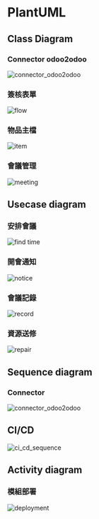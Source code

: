 # PlantUML

## Class Diagram

### Connector odoo2odoo
![connector_odoo2odoo](http://www.plantuml.com/plantuml/png/dLHDRnCn4BtFhrY92npw3pYqQKiLYOgAAkULQu-ILVmHUHtH0FtlTB6zF0tU29hBUkQz-V3pJ2x7f68wEalgQKnHwTHfgyQnktrE7Bsogy6RmMybV1syPvr2N2czPsya_iM4K4AxTu_xqyeUkVj1tUllAKVqW_bjSYbKxV7aTMzKOdeXKMlZXrIIz2uOjhrNRk91pPnyhbcWE_OS1ttriBuowf0uBX2klsvkMWouKHkvdzfPXjVk46AwLuT36xzz_XSSi2h3bbCVsON4MP7t7-X5jhKKx5JIktxMFx8EqOW4Q_UsmZTi-J_3FjdmRJDECG-3tqEkFy3dORjBTv7PbtpX5Pu61qi_dhokRmWHWf7VIXAW3NYIStaoxIobQe4C4llLVVnvSO5RG_aC84f1zT20IEucvCwEYG8hbV625UK8pLe6jgE5_xrb93o2YFdWlCX15r3bgrFpVld1QVfWN77N8q2uquGsa72McbNp_53-P1V-5n0Oa1IzX20E9O41iUSfhV5kTpvTR1U37xvp93Imaxa4TZ13Q0XPaOCUAUtCmmvGnrb3eTzIL5b6ob-8gS1ybgrKmYLxStJs5m00)

### 簽核表單
![flow](http://www.plantuml.com/plantuml/png/TPFDQjj058NtynH2tRG65RhlmjrqrqrVm8n7ezP5jencX2bjeSQ5rhXGt1ytWP34YPCeX2HEGh0Z9taQ_OpV8ehk18-4eetct7E-Y-wCfieuThdNj16nCMDQlD4JnzFdy1B-slBdD-t9cmRZ7zywZ2APIgOtyVOy30Bj4zBI9nh-09qfwKeLzw-IIO2-FB1Yx4UZa_Yoc_W3YQTQh6zbot2-YF_xqERlXJWQX476uZhZBYPSUoKNhssd8t6JMjYpUSrAIpMFKVVfiwpUTXr26OCwy-hD1Yzp26uHQfSvfekjKiIb7oWfTJ0Xj9qwnNdbfu885xl9pZNiZZ-EDWUhDEoTc9r6jqF9W50Oo4IJm_ZVV4L2h7Woe9SzVpdwgi9_nj5iJoc8xYpnp-wxvSv7Vw5h5SEc5ZSqlQ8hHwl6qeZRUFS-pK1Lca231RWw7L955dKUYuhzNr7_Unw0tf0jZ8uAMcrU2iZ-vPZfT5g5uSN1Rz4_ps_1oy-6aVivaIeosoYxNQXAMsPw_-u0)

### 物品主檔
![item](http://www.plantuml.com/plantuml/png/VPFBJi9058RtynIJBfkKnBqnl81nvGCGnKk2bt1PgGj44IGOZ8WIG2w9KemY1AkL2hnCvy9RE70KPmYN3Jd_VES_dPw_tb3O5mn7zW9e8-0BXJ1nAkGspZiNtBp4HmYB7qYkxT3dx5ZWqJTcLTrk5vsWlpRR9gTvSXCbcGHxF_ljPCc6aAHEEENM9wcdwDqZBPObcLaPMYfBChsgyiutoJL9x6iq2kn88ZwiFc33MC6oe9vgInes8eS6rdGDqsACcmbMlsQ5vW8Cnj7aWFUVnEKMaLQKcIdMwj6AFPi4Jha_DVEqcoEPD3FRuwUNXNaMAYGNS-V81Lu-5eZO9ilMFF0tYnfPwKPmTtid38RyDSdEwoga2wVrjLMFs8VRIyyo2FYte5z94L8YTG2K6Yee52_mcIn3HVJH9gOpDuqOs7NkwKkVragkyu7GiE3mHfkr1fv9Vk7r_0_n-lStnQVm0m00)

### 會議管理
![meeting](http://www.plantuml.com/plantuml/png/TPBVIW915CRlvoc6xKxOXUuZV85kUWCfAy4otFKYAZ3pJxK6WcAPWcrXBE5g48NibhtC_9bvYoPdYvbazsROStvxlc-_CsdRoHITqduUREKpjWtPQuE4BLmUqeuFLpPojdEqMR2pSPTtNJ8uv-KxEXmjTqMB1I_Cl-NDwd9NJYRZAzvhmMC0nOEx4_Hv3KvZGgfA3iQ8h95UXNVRYm89PhnILGhKBPEQAuO0-IMQHUIv0urL0wPC4nef0p8_m9KUlw_H_YIPKWq2e0QnmCnYRdVFaQZg5EYsKx-SgWE0bfnLEhJM8VEQA7H9lswHcv4uTAQWpv4YEl8d9OD7qIDz-D0GQJp-lOk6gACmn6ql4K9V7ehUyUMK3CQ949xM4w2r4pEVtN5CxIe0ydP6VTUI1_DyiVOVyZ-bl6XxmVCQcp-9gCG2GJfxi2rkwpS0)

## Usecase diagram

### 安排會議
![find time](http://www.plantuml.com/plantuml/png/SoWkIImgAStDuUAoUh9t__CfAruqj5efwDefQ3nTr_ciRzApESqlrcxGv4BbAjZebHReAMWycx_qnSf5BwSrl5Yn2oZxl7yjVfLFTkrwiglxnUhkfutjM5GMPQPdbC0LlrZO0rJyR7OR5fKf-ULvS8NFEhjVB9mCidz5Dq6rgnO16J2rN0wfUIb0tmC0)

### 開會通知
![notice](http://www.plantuml.com/plantuml/png/SoWkIImgAStDuUAoUh9t__CfAruqj5efwDefQBoSrlriJlFBXbdFvo_Lv4BbAjZesIbOlUXe1mezsRNhwUI5LWfM2a_NjppPln2YH45VuUdiUI-MjQ7hr0Fgr7YniEV9hkvdiziqGTecz3nRkvGB8GXLv9wVdvwJ-cpwKbHrN0wfUIb05mC0)

### 會議記錄
![record](http://www.plantuml.com/plantuml/png/SoWkIImgAStDuUAoUh9t__CfAruqj5efwDefQ3oRq_nYxOONAsQyx6dHv4BbAkYM5kZMW1HjRNo-ell5mXLFfwt3K6IZgs3regCTAFXarwwdanTQALWfFD-mzzc27UWgzLBoo_FqWEOztTVwOj-o9xkwNoverUJYSaZDIm4w3W00)

### 資源送修
![repair](http://www.plantuml.com/plantuml/png/SoWkIImgAStDuUAoUhvkuVC9RIyQMgqKTEqKD5viRd-sQyBBXiOd-zTfSg5o5VJi5AoUxDt_VCeAi7ehXQVhMvxiN_YoOTRp-Kkvk1nIyrA0XW80)

## Sequence diagram

### Connector
![connector_odoo2odoo](
http://www.plantuml.com/plantuml/png/ZPF1Qy8m5CRl-IiUdhQ35uz5n3bs6OmDnyxbDU-XnJO9QIeJ_EENj1LZbiayjERbzttvFcZMdKFh-hOHA9ssyDMn5I8yORw2boChLm1nWwUIlusshgngHRNQFJmAGUYmmexXLLUVNeqx5eF4QwFPP10Kr-64593QXY3r4TtWEYY690F5jW3RgnYwR0Xn-NUBoptBmvGzgoFEU3LQ6m7-bpUTChSBNH8RLiHArjnv_w3vxHUckNEyyg_SBJgvzxdzGc5JMfRQqlyBv4sbPOzbpFB2DpHcp68ocd5NYF2-vJLflGYF34wSJA8Zb_Fv7SoWTRMi3Ie7crfHcdQ3yi2AdWXDL3QAa112LBfNXFO4iostsWFlFlCCi8DnBMB1UCYuKS1o2TkFPrYjnFbyJhdGOmIJSaa0udoqjDXOzifEvSCx9We8boWKJaZYT9B4ocFvJolSoA2w_m76Dpt0VXbpORbcHNtR_000)

## CI/CD
![ci_cd_sequence](http://www.plantuml.com/plantuml/png/hLB1Qkim4BplLoovE-_w2AK4ab8AEPJq2rHf4ulAaYkjNFBtjQt6SUKO6jgJs9dPqKexwy32SwmCi6P3k7dwjzdY2xr7if9mgyNHYmf0I7OUjzIGSJNvhtf7GhK533WMzxZOEIaCxgbsGRUgqsA5HyqeNLLf1fZoSrso9FbMYCYjTVr_VCrTKLpjg4K8w3mUX3Qaii4UDU_4QngcZg54TgYI022HdMmVhKqlr8rWEjUGpdxMrXOVRDDU6489CDGPgQWsxdHn6YXGD0LdRPW2_zgat_DFNT9Zqp-FqVH9FPe4u-w4P5iQFjqwrWSj1Mjd0PRBvSnoDfuwiuhyaT1tEGoyEg-fsrWb0e_Nane1Z7Cr868AvJTFwLJdrMZwG65LdqIotAipdnxBNp0GYd8vMGKmkJ6D3rFvRJ5xzawDStO1SZgBoC20eclel56G9Qbew0QpSLOI_CTXMPDLiJAV)
## Activity diagram

### 模組部署
![deployment](http://www.plantuml.com/plantuml/png/hL71IYmn4BpdAt9yB-0Fk0SN5X51KDWFaDwatGIJT4WwBWlvUCTnHhFEYXxCQQQgKgdgNXU6p3Lu8Tf3fds6430tCS92P4m8BEHmvi_fN2gLQh5AIIQfbC4Nz9I6trs6gEtgGzXk7D_1JcvkMt_POF9qV6GihDIgPzwWS_WOQK6qUqDqubpJqCBW8EfoouDr7kM_KhN6Kgx-Yv4ywImcWm1vZtEn08KnV-drHFdvbmLJ9jFdxL_ivG5Y1Tyhp_gwuQ9nmEYFdr4axC75dm8LRT5KZtyTQSAsa_sx6gCPeqrZbjk3OsrbcsUyeHXHiwDOBhQsig53d5_gLhfSvzBgEiBEZxpuTjU5AGcnncXgyAy0)
